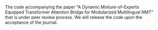 The code accompanying the paper "A Dynamic Mixture-of-Experts Equipped Transformer Attention Bridge for Modularized Multilingual NMT" that is under peer review process. We will release the code upon the acceptance of the journal.
